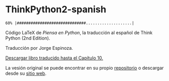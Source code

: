 ThinkPython2-spanish
====================

`60% |##############################....................|`

Código LaTeX de *Piensa en Python*, la traducción al español de Think Python (2nd Edition).

Traducción por Jorge Espinoza.

[Descargar libro traducido hasta el Capítulo 10.](https://github.com/jorgelespinoza/ThinkPython2-spanish/blob/master/book/thinkpython2-spanish.pdf)

La vesión original se puede encontrar en su propio [repositorio](https://github.com/AllenDowney/ThinkPython2) o descargar desde su [sitio web](http://greenteapress.com/wp/think-python-2e/).
